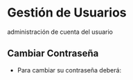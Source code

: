 # Gestión de Usuarios

administración de cuenta del usuario

## Cambiar Contraseña

* Para cambiar su contraseña deberá:
